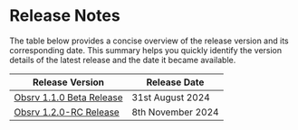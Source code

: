 # Release Notes

The table below provides a concise overview of the release version and its corresponding date. This summary helps you quickly identify the version details of the latest release and the date it became available.

| **Release Version** | **Release Date** |
|---------------------|-------------------|
| [Obsrv 1.1.0 Beta Release](1.1.0-beta.md)    | 31st August 2024  |
| [Obsrv 1.2.0-RC Release](1.2.0-RC.md)    | 8th November 2024  |

